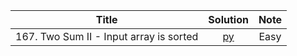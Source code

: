 
| Title  | Solution | Note |
|-------------|:-----:| :-----: |
|167. Two Sum II - Input array is sorted | [py](https://github.com/cloi1994/session1/blob/master/Amazon/167.py) | Easy |

